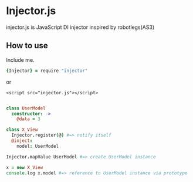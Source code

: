 # Injector.js

injector.js is JavaScript DI injector inspired by robotlegs(AS3)

## How to use

Include me.

```coffee
{Injector} = require "injector"
```

or

```
<script src="injector.js"></script>
```


```coffee

class UserModel
  constructor: ->
    @data = 3

class X_View
  Injector.register(@) #=> notify itself
  @inject:
    model: UserModel

Injector.mapValue UserModel #=> create UserModel instance

x = new X_View
console.log x.model #=> reference to UserModel instance via prototype
```

